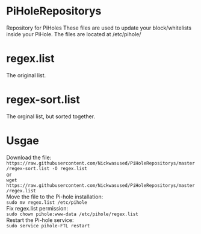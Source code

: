 # PiHoleRepositorys
Repository for PiHoles
These files are used to update your block/whitelists inside your PiHole. The files are located at /etc/pihole/<br>

# regex.list
The original list.

# regex-sort.list
The orginal list, but sorted together.

# Usgae
Download the file:<br>
```https://raw.githubusercontent.com/Nickwasused/PiHoleRepositorys/master/regex-sort.list -O regex.list```<br>
or<br>
```wget https://raw.githubusercontent.com/Nickwasused/PiHoleRepositorys/master/regex.list```<br>
Move the file to the Pi-hole installation:<br>
```sudo mv regex.list /etc/pihole```<br>
Fix regex.list permission:<br>
```sudo chown pihole:www-data /etc/pihole/regex.list```<br>
Restart the Pi-hole service:<br>
```sudo service pihole-FTL restart```<br>

